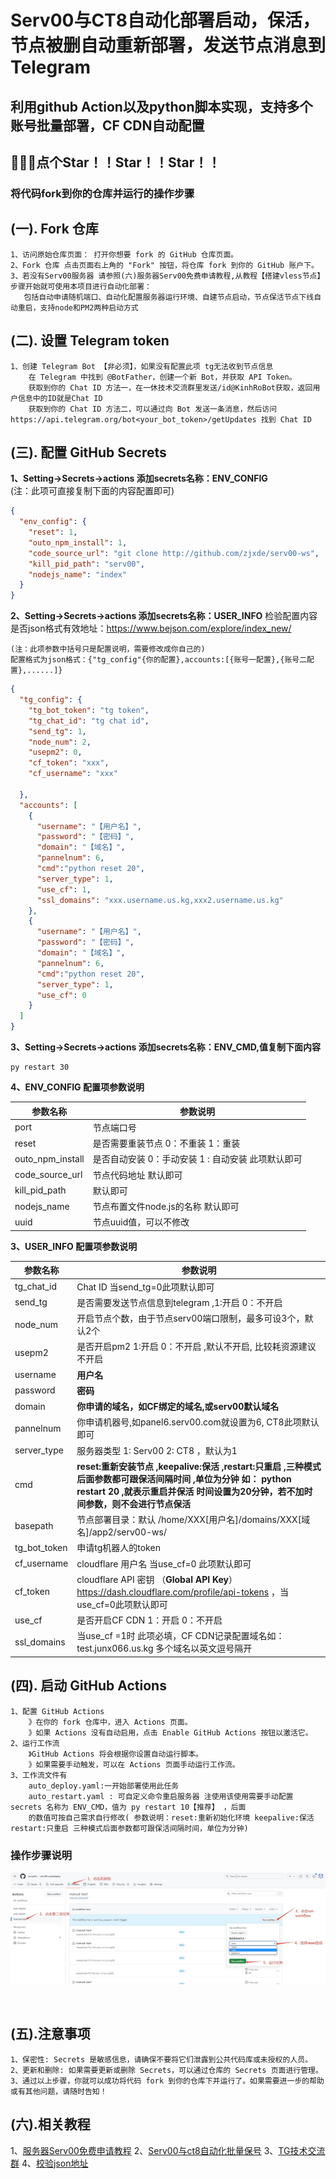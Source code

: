 # Serv00与CT8自动化部署启动，保活，节点被删自动重新部署，发送节点消息到Telegram

## 利用github Action以及python脚本实现，支持多个账号批量部署，CF CDN自动配置

## 🙏🙏🙏点个Star！！Star！！Star！！

###  将代码fork到你的仓库并运行的操作步骤

## (一). Fork 仓库

```
1、访问原始仓库页面： 打开你想要 fork 的 GitHub 仓库页面。
2、Fork 仓库 点击页面右上角的 "Fork" 按钮，将仓库 fork 到你的 GitHub 账户下。
3、若没有Serv00服务器 请参照(六)服务器Serv00免费申请教程,从教程【搭建vless节点】步骤开始就可使用本项目进行自动化部署：
   包括自动申请随机端口、自动化配置服务器运行环境、自建节点启动，节点保活节点下线自动重启，支持node和PM2两种启动方式
```

## (二). 设置 Telegram token

```
1、创建 Telegram Bot 【非必须】，如果没有配置此项 tg无法收到节点信息
    在 Telegram 中找到 @BotFather，创建一个新 Bot，并获取 API Token。 
    获取到你的 Chat ID 方法一，在一休技术交流群里发送/id@KinhRoBot获取，返回用户信息中的ID就是Chat ID
    获取到你的 Chat ID 方法二，可以通过向 Bot 发送一条消息，然后访问 https://api.telegram.org/bot<your_bot_token>/getUpdates 找到 Chat ID
```

## (三). 配置 GitHub Secrets

**1、Setting->Secrets->actions 添加secrets名称：ENV_CONFIG**<br>
(注：此项可直接复制下面的内容配置即可)

```json
{
  "env_config": {
    "reset": 1,
    "outo_npm_install": 1,
    "code_source_url": "git clone http://github.com/zjxde/serv00-ws",
    "kill_pid_path": "serv00",
    "nodejs_name": "index"
  }
}
```

**2、Setting->Secrets->actions 添加secrets名称：USER_INFO**
检验配置内容是否json格式有效地址：https://www.bejson.com/explore/index_new/

```
(注：此项参数中括号只是配置说明，需要修改成你自己的) 
配置格式为json格式：{"tg_config"{你的配置},accounts:[{账号一配置},{账号二配置},......]}
```

```json
{
  "tg_config": {
    "tg_bot_token": "tg token",
    "tg_chat_id": "tg chat id",
    "send_tg": 1,
    "node_num": 2,
    "usepm2": 0,
    "cf_token": "xxx",
    "cf_username": "xxx"
    
  },
  "accounts": [
    {
      "username": "【用户名】",
      "password": "【密码】",
      "domain": "【域名】",
      "pannelnum": 6,
      "cmd":"python reset 20",
      "server_type": 1,
      "use_cf": 1,
      "ssl_domains": "xxx.username.us.kg,xxx2.username.us.kg"
    },
    {
      "username": "【用户名】",
      "password": "【密码】",
      "domain": "【域名】",
      "pannelnum": 6,
      "cmd":"python reset 20",
      "server_type": 1,
      "use_cf": 0
    }
  ]
}

```

**3、Setting->Secrets->actions 添加secrets名称：ENV_CMD,值复制下面内容**

```
py restart 30
```

**4、ENV_CONFIG 配置项参数说明**

|参数名称|参数说明|
|--|--|
|port|节点端口号|
|reset|是否需要重装节点 0：不重装 1：重装|
|outo_npm_install|是否自动安装 0：手动安装 1 : 自动安装 此项默认即可|
|code_source_url|节点代码地址 默认即可|
|kill_pid_path|默认即可|
|nodejs_name|节点布置文件node.js的名称 默认即可|
|uuid|节点uuid值，可以不修改|

**3、USER_INFO 配置项参数说明**

|参数名称| 参数说明                                                                                                                             |
|--|----------------------------------------------------------------------------------------------------------------------------------|
|tg_chat_id| Chat ID  当send_tg=0此项默认即可                                                                                                        |
|send_tg| 是否需要发送节点信息到telegram ,1:开启 0：不开启                                                                                                  |
|node_num| 开启节点个数，由于节点serv00端口限制，最多可设3个，默认2个                                                                                                |
|usepm2| 是否开启pm2 1:开启 0：不开启 ,默认不开启, 比较耗资源建议不开启                                                                                            |
|username| **用户名**                                                                                                                          |
|password| **密码**                                                                                                                           |
|domain| **你申请的域名，如CF绑定的域名,或serv00默认域名**                                                                                                  |
|pannelnum| 你申请机器号,如panel6.serv00.com就设置为6, CT8此项默认即可                                                                                        |
|server_type| 服务器类型 1: Serv00  2: CT8  ，默认为1                                                                                                   |
|cmd| **reset:重新安装节点 ,keepalive:保活 ,restart:只重启 ,三种模式后面参数都可跟保活间隔时间 ,单位为分钟 如： python restart 20 ,就表示重启并保活 时间设置为20分钟，若不加时间参数，则不会进行节点保活** |
|basepath| 节点部署目录：默认 /home/XXX[用户名]/domains/XXX[域名]/app2/serv00-ws/                                                                         |
|tg_bot_token| 申请tg机器人的token                                                                                                                    |
|cf_username| cloudflare 用户名 当use_cf=0 此项默认即可                                                                                                  |
|cf_token| cloudflare API 密钥 （**Global API Key**） https://dash.cloudflare.com/profile/api-tokens ，当use_cf=0此项默认即可                           |
|use_cf| 是否开启CF CDN 1：开启 0：不开启                                                                                                            |
|ssl_domains| 当use_cf =1时 此项必填，CF CDN记录配置域名如：test.junx066.us.kg 多个域名以英文逗号隔开                                                                    |
## (四). 启动 GitHub Actions

```
1、配置 GitHub Actions
    》在你的 fork 仓库中，进入 Actions 页面。
    》如果 Actions 没有自动启用，点击 Enable GitHub Actions 按钮以激活它。
2、运行工作流 
    》GitHub Actions 将会根据你设置自动运行脚本。
    》如果需要手动触发，可以在 Actions 页面手动运行工作流。
3、工作流文件有 
    auto_deploy.yaml:一开始部署使用此任务
    auto_restart.yaml : 可自定义命令重启服务器 注使用该使用需要手动配置 secrets 名称为 ENV_CMD，值为 py restart 10【推荐】 ，后面
    的数值可按自己需求自行修改( 参数说明：reset:重新初始化环境 keepalive:保活 restart:只重启 三种模式后面参数都可跟保活间隔时间，单位为分钟)
```

### 操作步骤说明

![执行action](github_opt.png)

<br/>

## (五).注意事项

```
1、保密性: Secrets 是敏感信息，请确保不要将它们泄露到公共代码库或未授权的人员。
2、更新和删除: 如果需要更新或删除 Secrets，可以通过仓库的 Secrets 页面进行管理。
3、通过以上步骤，你就可以成功将代码 fork 到你的仓库下并运行了。如果需要进一步的帮助或有其他问题，请随时告知！
```

## (六).相关教程

1、[服务器Serv00免费申请教程](https://blog.yixiu.us.kg/posts/gratis/freevpsandvless/)
2、[Serv00与ct8自动化批量保号](https://github.com/yixiu001/serv00-login)
3、[TG技术交流群](https://t.me/yxjsjl)
4、[校验json地址](https://www.bejson.com/explore/index_new/)

